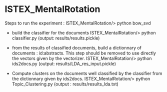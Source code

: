 # ISTEX_MentalRotation

Steps to run the experiment :
ISTEX_MentalRotation/>  python bow_svd

- build the classifier for the documents
ISTEX_MentalRotation/> python classifier.py 
(output: results/results.pickle)

- from the results of classified documents, build a dictionnary of documents : id:abstracts. This step should be removed to use directly the vectors given by the vectorizer.
ISTEX_MentalRotation/>  python ids2docs.py 
(output: results/LDA_res_input.pickle)

- Compute clusters on the documents well classified by the classifier from the dictionnary given by ids2docs.
ISTEX_MentalRotation/>  python Topic_Clustering.py 
(output : results/results_lda.txt)

